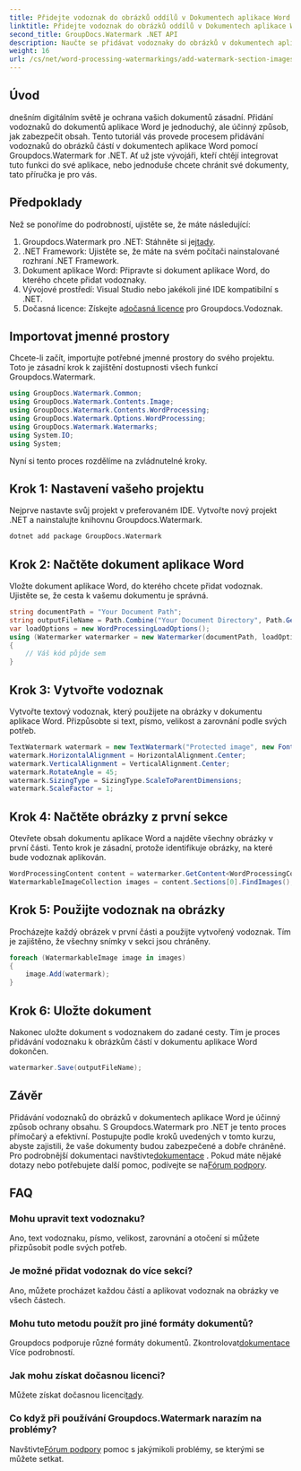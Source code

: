 ```yaml
---
title: Přidejte vodoznak do obrázků oddílů v Dokumentech aplikace Word
linktitle: Přidejte vodoznak do obrázků oddílů v Dokumentech aplikace Word
second_title: GroupDocs.Watermark .NET API
description: Naučte se přidávat vodoznaky do obrázků v dokumentech aplikace Word pomocí Groupdocs pro .NET. Postupujte podle našeho průvodce pro bezpečnou a profesionální ochranu dokumentů.
weight: 16
url: /cs/net/word-processing-watermarkings/add-watermark-section-images-word-docs/
---
```

## Úvod
dnešním digitálním světě je ochrana vašich dokumentů zásadní. Přidání vodoznaků do dokumentů aplikace Word je jednoduchý, ale účinný způsob, jak zabezpečit obsah. Tento tutoriál vás provede procesem přidávání vodoznaků do obrázků částí v dokumentech aplikace Word pomocí Groupdocs.Watermark for .NET. Ať už jste vývojáři, kteří chtějí integrovat tuto funkci do své aplikace, nebo jednoduše chcete chránit své dokumenty, tato příručka je pro vás.
## Předpoklady
Než se ponoříme do podrobností, ujistěte se, že máte následující:
1.  Groupdocs.Watermark pro .NET: Stáhněte si jej[tady](https://releases.groupdocs.com/Watermark/net/).
2. .NET Framework: Ujistěte se, že máte na svém počítači nainstalované rozhraní .NET Framework.
3. Dokument aplikace Word: Připravte si dokument aplikace Word, do kterého chcete přidat vodoznaky.
4. Vývojové prostředí: Visual Studio nebo jakékoli jiné IDE kompatibilní s .NET.
5.  Dočasná licence: Získejte a[dočasná licence](https://purchase.groupdocs.com/temporary-license/) pro Groupdocs.Vodoznak.
## Importovat jmenné prostory
Chcete-li začít, importujte potřebné jmenné prostory do svého projektu. Toto je zásadní krok k zajištění dostupnosti všech funkcí Groupdocs.Watermark.
```csharp
using GroupDocs.Watermark.Common;
using GroupDocs.Watermark.Contents.Image;
using GroupDocs.Watermark.Contents.WordProcessing;
using GroupDocs.Watermark.Options.WordProcessing;
using GroupDocs.Watermark.Watermarks;
using System.IO;
using System;
```
Nyní si tento proces rozdělíme na zvládnutelné kroky.
## Krok 1: Nastavení vašeho projektu
Nejprve nastavte svůj projekt v preferovaném IDE. Vytvořte nový projekt .NET a nainstalujte knihovnu Groupdocs.Watermark.
```bash
dotnet add package GroupDocs.Watermark
```
## Krok 2: Načtěte dokument aplikace Word
Vložte dokument aplikace Word, do kterého chcete přidat vodoznak. Ujistěte se, že cesta k vašemu dokumentu je správná.
```csharp
string documentPath = "Your Document Path";
string outputFileName = Path.Combine("Your Document Directory", Path.GetFileName(documentPath));
var loadOptions = new WordProcessingLoadOptions();
using (Watermarker watermarker = new Watermarker(documentPath, loadOptions))
{
    // Váš kód půjde sem
}
```
## Krok 3: Vytvořte vodoznak
Vytvořte textový vodoznak, který použijete na obrázky v dokumentu aplikace Word. Přizpůsobte si text, písmo, velikost a zarovnání podle svých potřeb.
```csharp
TextWatermark watermark = new TextWatermark("Protected image", new Font("Arial", 8));
watermark.HorizontalAlignment = HorizontalAlignment.Center;
watermark.VerticalAlignment = VerticalAlignment.Center;
watermark.RotateAngle = 45;
watermark.SizingType = SizingType.ScaleToParentDimensions;
watermark.ScaleFactor = 1;
```
## Krok 4: Načtěte obrázky z první sekce
Otevřete obsah dokumentu aplikace Word a najděte všechny obrázky v první části. Tento krok je zásadní, protože identifikuje obrázky, na které bude vodoznak aplikován.
```csharp
WordProcessingContent content = watermarker.GetContent<WordProcessingContent>();
WatermarkableImageCollection images = content.Sections[0].FindImages();
```
## Krok 5: Použijte vodoznak na obrázky
Procházejte každý obrázek v první části a použijte vytvořený vodoznak. Tím je zajištěno, že všechny snímky v sekci jsou chráněny.
```csharp
foreach (WatermarkableImage image in images)
{
    image.Add(watermark);
}
```
## Krok 6: Uložte dokument
Nakonec uložte dokument s vodoznakem do zadané cesty. Tím je proces přidávání vodoznaku k obrázkům částí v dokumentu aplikace Word dokončen.
```csharp
watermarker.Save(outputFileName);
```
## Závěr
Přidávání vodoznaků do obrázků v dokumentech aplikace Word je účinný způsob ochrany obsahu. S Groupdocs.Watermark pro .NET je tento proces přímočarý a efektivní. Postupujte podle kroků uvedených v tomto kurzu, abyste zajistili, že vaše dokumenty budou zabezpečené a dobře chráněné.
 Pro podrobnější dokumentaci navštivte[dokumentace](https://tutorials.groupdocs.com/Watermark/net/) . Pokud máte nějaké dotazy nebo potřebujete další pomoc, podívejte se na[Fórum podpory](https://forum.groupdocs.com/c/watermark/19).
## FAQ
### Mohu upravit text vodoznaku?
Ano, text vodoznaku, písmo, velikost, zarovnání a otočení si můžete přizpůsobit podle svých potřeb.
### Je možné přidat vodoznak do více sekcí?
Ano, můžete procházet každou částí a aplikovat vodoznak na obrázky ve všech částech.
### Mohu tuto metodu použít pro jiné formáty dokumentů?
 Groupdocs podporuje různé formáty dokumentů. Zkontrolovat[dokumentace](https://tutorials.groupdocs.com/Watermark/net/) Více podrobností.
### Jak mohu získat dočasnou licenci?
 Můžete získat dočasnou licenci[tady](https://purchase.groupdocs.com/temporary-license/).
### Co když při používání Groupdocs.Watermark narazím na problémy?
 Navštivte[Fórum podpory](https://forum.groupdocs.com/c/watermark/19) pomoc s jakýmikoli problémy, se kterými se můžete setkat.